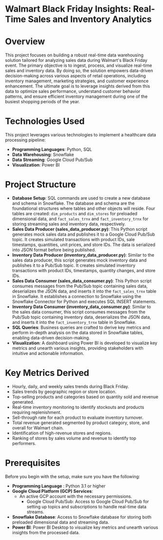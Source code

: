 # Walmart Black Friday Insights: Real-Time Sales and Inventory Analytics

# Overview
This project focuses on building a robust real-time data warehousing solution tailored for analyzing sales data during Walmart's Black Friday event. The primary objective is to ingest, process, and visualize real-time sales and inventory data. By doing so, the solution empowers data-driven decision-making across various aspects of retail operations, including inventory management, marketing strategies, and customer experience enhancement. The ultimate goal is to leverage insights derived from this data to optimize sales performance, understand customer behavior patterns, and ensure efficient inventory management during one of the busiest shopping periods of the year.

# Technologies Used
This project leverages various technologies to implement a healthcare data processing pipeline:

- **Programming Languages**: Python, SQL
- **Data Warehousing**: Snowflake
- **Data Streaming**: Google Cloud Pub/Sub
- **Visualization**: Power BI

# Project Structure
- **Database Setup**: SQL commands are used to create a new database and schema in Snowflake. The database and schema are the foundational structures where tables and other objects will reside. Four tables are created: `dim_products` and `dim_stores` for preloaded dimensional data, and `fact_sales_trnx` and `fact_inventory_trnx` for storing streaming sales and inventory data, respectively.
- **Sales Data Producer (sales_data_producer.py)**: This Python script generates mock sales data and publishes it to a Google Cloud Pub/Sub topic. It creates simulated transactions with product IDs, sale timestamps, quantities, unit prices, and store IDs. The data is serialized into JSON format before being published.
 - **Inventory Data Producer (inventory_data_producer.py)**: Similar to the sales data producer, this script generates mock inventory data and publishes it to a Pub/Sub topic. It creates simulated inventory transactions with product IDs, timestamps, quantity changes, and store IDs.
- **Sales Data Consumer (sales_data_consumer.py)**: This Python script consumes messages from the Pub/Sub topic containing sales data, deserializes the JSON data, and inserts it into the `fact_sales_trnx` table in Snowflake. It establishes a connection to Snowflake using the Snowflake Connector for Python and executes SQL INSERT statements.
- **Inventory Data Consumer (inventory_data_consumer.py)**: Similar to the sales data consumer, this script consumes messages from the Pub/Sub topic containing inventory data, deserializes the JSON data, and inserts it into the `fact_inventory_trnx` table in Snowflake.
- **SQL Queries**: Business queries are crafted to derive key metrics and perform in-depth analysis on the data stored in Snowflake tables, enabling data-driven decision-making.
- **Visualization**: A dashboard using Power BI is developed to visualize key metrics and unearth various insights, providing stakeholders with intuitive and actionable information.

# Key Metrics Derived
- Hourly, daily, and weekly sales trends during Black Friday.
- Sales trends by geographic region or store location.
- Top-selling products and categories based on quantity sold and revenue generated.
- Real-time inventory monitoring to identify stockouts and products requiring replenishment.
- Sell-through rate for each product to evaluate inventory turnover.
- Total revenue generated segmented by product category, store, and overall for Walmart chain.
- Identification of high-revenue stores and regions.
- Ranking of stores by sales volume and revenue to identify top performers.

# Prerequisites
Before you begin with the setup, make sure you have the following:

- **Programming Language** : Python 3.1 or higher
- **Google Cloud Platform (GCP) Services**:
  - An active GCP account with the necessary permissions.
     - Google Cloud Pub/Sub: Access to Google Cloud Pub/Sub for setting up topics and subscriptions to handle real-time data streams.
- **Snowflake Database**: Access to Snowflake database for storing both preloaded dimensional data and streaming data.
- **Power BI**: Power BI Desktop to visualize key metrics and unearth various insights from the processed data.

